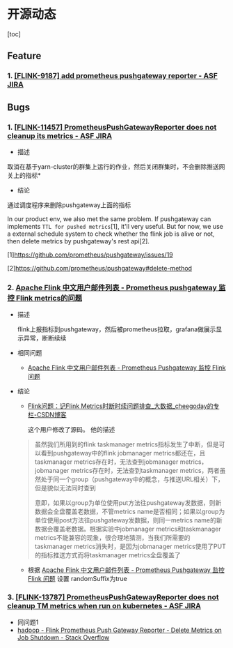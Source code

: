 # 开源动态

[toc]

## Feature

### 1.  [[FLINK-9187] add prometheus pushgateway reporter - ASF JIRA](https://issues.apache.org/jira/browse/FLINK-9187)

  

## Bugs

### 1.  [[**FLINK-11457**] PrometheusPushGatewayReporter does not cleanup its metrics - ASF JIRA](https://issues.apache.org/jira/browse/FLINK-11457)

- 描述

取消在基于yarn-cluster的群集上运行的作业，然后关闭群集时，不会删除推送网关上的指标*

- 结论

通过调度程序来删除pushgateway上面的指标

In our product env, we also met the same problem. If pushgateway can implements `TTL for pushed metrics`[1], it'll very useful. But for now, we use a external schedule system to check whether the flink job is alive or not, then delete metrics by pushgateway's rest api[2].

[1]https://github.com/prometheus/pushgateway/issues/19

[2]https://github.com/prometheus/pushgateway#delete-method



### 2. [Apache Flink 中文用户邮件列表 - Prometheus pushgateway 监控 Flink metrics的问题](http://apache-flink.147419.n8.nabble.com/Prometheus-pushgateway-Flink-metrics-td3028.html#a3032)

- 描述

  flink上报指标到pushgateway，然后被prometheus拉取，grafana做展示显示异常，断断续续

- 相同问题

  - [Apache Flink 中文用户邮件列表 - Prometheus Pushgateway 监控 Flink 问题](http://apache-flink.147419.n8.nabble.com/Prometheus-Pushgateway-Flink-td3041.html)

- 结论

  - [Flink问题：记Flink Metrics时断时续问题排查_大数据_cheegoday的专栏-CSDN博客](https://blog.csdn.net/daijiguo/article/details/105453643) 

    这个用户修改了源码。 他的描述

  >  虽然我们所用到的flink taskmanager metrics指标发生了中断，但是可以看到pushgateway中的flink jobmanager metrics都还在，且taskmanager metrics存在时，无法查到jobmanager metrics，jobmanager metrics存在时，无法查到taskmanager metrics，两者虽然处于同一个group（pushgateway中的概念，与推送URL相关）下，但是貌似无法同时查到
  >
  > 意即，如果以group为单位使用put方法往pushgateway发数据，则新数据会全盘覆盖老数据，不管metrics name是否相同；如果以group为单位使用post方法往pushgateway发数据，则同一metrics name的新数据会覆盖老数据。根据实验中jobmanager metrics和taskmanager metrics不能兼容的现象，很合理地猜测，当我们所需要的taskmanager metrics消失时，是因为jobmanager metrics使用了PUT的指标推送方式而将taskmanager metrics全盘覆盖了

  - 根据 [Apache Flink 中文用户邮件列表 - Prometheus Pushgateway 监控 Flink 问题](http://apache-flink.147419.n8.nabble.com/Prometheus-Pushgateway-Flink-td3041.html)  设置 randomSuffix为true

### 3. [[FLINK-13787] PrometheusPushGatewayReporter does not cleanup TM metrics when run on kubernetes - ASF JIRA](https://issues.apache.org/jira/browse/FLINK-13787)

-  同问题1
- [hadoop - Flink Prometheus Push Gateway Reporter - Delete Metrics on Job Shutdown - Stack Overflow](https://stackoverflow.com/questions/54420498/flink-prometheus-push-gateway-reporter-delete-metrics-on-job-shutdown)


